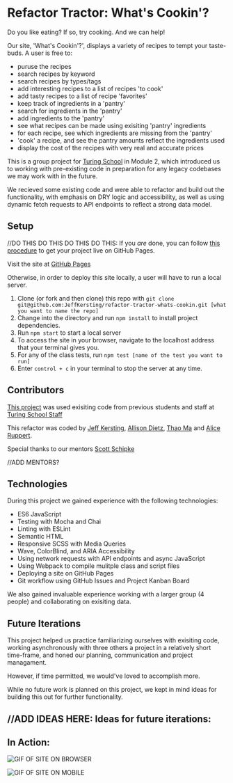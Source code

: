 # Refactor Tractor: What's Cookin'?

Do you like eating?  If so, try cooking. And we can help!

Our site, 'What's Cookin'?', displays a variety of recipes to tempt your taste-buds. A user is free to:
 - puruse the recipes
 - search recipes by keyword
 - search recipes by types/tags
 - add interesting recipes to a list of recipes 'to cook'
 - add tasty recipes to a list of recipe 'favorites'
 - keep track of ingredients in a 'pantry'
 - search for ingredients in the 'pantry'
 - add ingredients to the 'pantry'
 - see what recipes can be made using exisiting 'pantry' ingredients
 - for each recipe, see which ingredients are missing from the 'pantry'
 - 'cook' a recipe, and see the pantry amounts reflect the ingredients used
 - display the cost of the recipes with very real and accurate prices

This is a group project for [Turing School](https://turing.io/) in Module 2, which introduced us to working with pre-existing code in preparation for any legacy codebases we may work with in the future. 

We recieved some existing code and were able to refactor and build out the functionality, with emphasis on DRY logic and accessibility, as well as using dynamic fetch requests to API endpoints to reflect a strong data model.
## Setup

//DO THIS DO THIS DO THIS DO THIS:
If you _are_ done, you can follow [this procedure](./gh-pages-procedure.md) to get your project live on GitHub Pages.

Visit the site at [GitHub Pages](https://pages.github.com/)

Otherwise, in order to deploy this site locally, a user will have to run a local server.

  1. Clone (or fork and then clone) this repo with  `git clone git@github.com:JeffKersting/refactor-tractor-whats-cookin.git [what you want to name the repo]`
  2. Change into the directory and run `npm install` to install project dependencies.
  3. Run `npm start` to start a local server 
  4. To access the site in your browser, navigate to the localhost address that your terminal gives you. 
  5. For any of the class tests, run ```npm test [name of the test you want to run]``` 
  6. Enter `control + c` in your terminal to stop the server at any time.

## Contributors

[This project](https://frontend.turing.io/projects/module-2/refactor-tractor-wc.html) was used exisiting code from previous students and staff at [Turing School Staff](https://turing.io/)

This refactor was coded by [Jeff Kersting](https://github.com/JeffKersting), [Allison Dietz](https://github.com/dietza), [Thao Ma](https://github.com/thaomonster) and [Alice Ruppert](https://github.com/srslie).

Special thanks to our mentors [Scott Schipke](https://github.com/sschipke) 

//ADD MENTORS?

## Technologies

During this project we gained experience with the following technologies:
- ES6 JavaScript
- Testing with Mocha and Chai
- Linting with ESLint
- Semantic HTML
- Responsive SCSS with Media Queries
- Wave, ColorBlind, and ARIA Accessibility
- Using network requests with API endpoints and async JavaScript
- Using Webpack to compile mulitple class and script files
- Deploying a site on GitHub Pages
- Git workflow using GitHub Issues and Project Kanban Board

We also gained invaluable experience working with a larger group (4 people) and collaborating on exisiting data.
## Future Iterations

This project helped us practice familiarizing ourselves with exisiting code, working asynchronously with three others a project in a relatively short time-frame, and honed our planning, communication and project managament.

However, if time permitted, we would've loved to accomplish more. 

While no future work is planned on this project, we kept in mind ideas for building this out for further functionality.

//ADD IDEAS HERE:
Ideas for future iterations:
 - 

## In Action:

![GIF OF SITE ON BROWSER]()

![GIF OF SITE ON MOBILE]()
